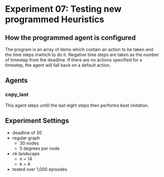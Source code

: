 # Experiment 07: Testing new programmed Heuristics

## How the programmed agent is configured

The program is an array of items which contain an action to be taken
and the time steps inwhich to do it.
Negative time steps are taken as the number of timestep from the deadline.
If there are no actions specified for a timestep,
the agent will fall back on a default action.

## Agents

### copy\_last

This agent steps untill the last eight steps then performs best imitation.

## Experiment Settings

- deadline of 30
- regular graph
    * 30 nodes
    * 5 degrees per node
- nk landscape
    * n = 14
    * k = 4
- tested over 1,000 episodes

